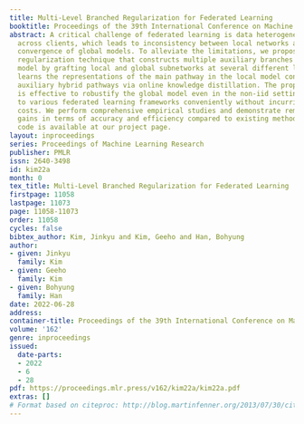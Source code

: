 ```yaml
---
title: Multi-Level Branched Regularization for Federated Learning
booktitle: Proceedings of the 39th International Conference on Machine Learning
abstract: A critical challenge of federated learning is data heterogeneity and imbalance
  across clients, which leads to inconsistency between local networks and unstable
  convergence of global models. To alleviate the limitations, we propose a novel architectural
  regularization technique that constructs multiple auxiliary branches in each local
  model by grafting local and global subnetworks at several different levels and that
  learns the representations of the main pathway in the local model congruent to the
  auxiliary hybrid pathways via online knowledge distillation. The proposed technique
  is effective to robustify the global model even in the non-iid setting and is applicable
  to various federated learning frameworks conveniently without incurring extra communication
  costs. We perform comprehensive empirical studies and demonstrate remarkable performance
  gains in terms of accuracy and efficiency compared to existing methods. The source
  code is available at our project page.
layout: inproceedings
series: Proceedings of Machine Learning Research
publisher: PMLR
issn: 2640-3498
id: kim22a
month: 0
tex_title: Multi-Level Branched Regularization for Federated Learning
firstpage: 11058
lastpage: 11073
page: 11058-11073
order: 11058
cycles: false
bibtex_author: Kim, Jinkyu and Kim, Geeho and Han, Bohyung
author:
- given: Jinkyu
  family: Kim
- given: Geeho
  family: Kim
- given: Bohyung
  family: Han
date: 2022-06-28
address:
container-title: Proceedings of the 39th International Conference on Machine Learning
volume: '162'
genre: inproceedings
issued:
  date-parts:
  - 2022
  - 6
  - 28
pdf: https://proceedings.mlr.press/v162/kim22a/kim22a.pdf
extras: []
# Format based on citeproc: http://blog.martinfenner.org/2013/07/30/citeproc-yaml-for-bibliographies/
---
```

